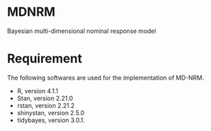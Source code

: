 # MDNRM
Bayesian multi-dimensional nominal response model

# Requirement
The following softwares are used for the implementation of MD-NRM.

* R, version 4.1.1
* Stan, version 2.21.0
* rstan, version 2.21.2
* shinystan, version 2.5.0
* tidybayes, version 3.0.1.  
